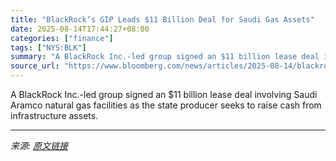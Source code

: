 ```yaml
---
title: "BlackRock’s GIP Leads $11 Billion Deal for Saudi Gas Assets"
date: 2025-08-14T17:44:27+08:00
categories: ["finance"]
tags: ["NYS:BLK"]
summary: "A BlackRock Inc.-led group signed an $11 billion lease deal involving Saudi Aramco natural gas facilities as the state producer seeks to raise cash from infrastructure assets."
source_url: "https://www.bloomberg.com/news/articles/2025-08-14/blackrock-s-gip-leads-10-billion-deal-for-saudi-gas-facilities"
---
```


A BlackRock Inc.-led group signed an $11 billion lease deal involving Saudi Aramco natural gas facilities as the state producer seeks to raise cash from infrastructure assets.

---

*来源: [原文链接](https://www.bloomberg.com/news/articles/2025-08-14/blackrock-s-gip-leads-10-billion-deal-for-saudi-gas-facilities)*
